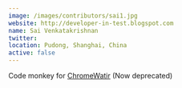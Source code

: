 ```yaml
---
image: /images/contributors/sai1.jpg 
website: http://developer-in-test.blogspot.com
name: Sai Venkatakrishnan
twitter: 
location: Pudong, Shanghai, China
active: false
---
```


Code monkey for 
<a href="https://github.com/jijeshmohan/chromewatir">ChromeWatir</a> 
(Now deprecated)  

